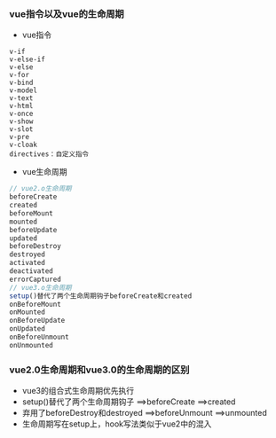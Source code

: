 ### vue指令以及vue的生命周期
+ vue指令
```
v-if
v-else-if
v-else
v-for
v-bind
v-model
v-text
v-html
v-once
v-show
v-slot
v-pre
v-cloak
directives：自定义指令
```
+ vue生命周期
```js
// vue2.o生命周期
beforeCreate
created
beforeMount
mounted
beforeUpdate
updated
beforeDestroy
destroyed
activated
deactivated
errorCaptured
// vue3.o生命周期
setup()替代了两个生命周期钩子beforeCreate和created
onBeforeMount
onMounted
onBeforeUpdate
onUpdated
onBeforeUnmount
onUnmounted
```
### vue2.0生命周期和vue3.0的生命周期的区别
+ vue3的组合式生命周期优先执行
+ setup()替代了两个生命周期钩子
    ==>beforeCreate
    ==>created
+ 弃用了beforeDestroy和destroyed
    ==>beforeUnmount
    ==>unmounted
+ 生命周期写在setup上，hook写法类似于vue2中的混入
